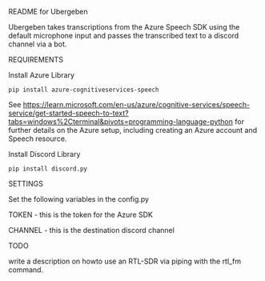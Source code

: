 README for Ubergeben

Ubergeben takes transcriptions from the Azure Speech SDK using the default microphone input and passes the transcribed text to a discord channel via a bot.

REQUIREMENTS

Install Azure Library
```
pip install azure-cognitiveservices-speech
```
See https://learn.microsoft.com/en-us/azure/cognitive-services/speech-service/get-started-speech-to-text?tabs=windows%2Cterminal&pivots=programming-language-python for further details on the Azure setup, including creating an Azure account and Speech resource.

Install Discord Library

```
pip install discord.py
```


SETTINGS

Set the following variables in the config.py

TOKEN - this is the token for the Azure SDK

CHANNEL - this is the destination discord channel

TODO

write a description on howto use an RTL-SDR via piping with the rtl_fm command.
